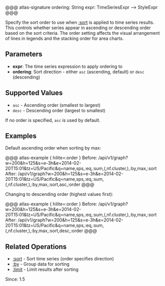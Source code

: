 @@@ atlas-signature
ordering: String
expr: TimeSeriesExpr
-->
StyleExpr
@@@

Specify the sort order to use when [:sort](sort.md) is applied to time series results.
This controls whether series appear in ascending or descending order based on the sort
criteria. The order setting affects the visual arrangement of lines in legends and
the stacking order for area charts.

## Parameters

* **expr**: The time series expression to apply ordering to
* **ordering**: Sort direction - either `asc` (ascending, default) or `desc` (descending)

## Supported Values

* `asc` - Ascending order (smallest to largest)
* `desc` - Descending order (largest to smallest)

If no order is specified, `asc` is used by default.

## Examples

Default ascending order when sorting by max:

@@@ atlas-example { hilite=:order }
Before: /api/v1/graph?w=200&h=125&s=e-3h&e=2014-02-20T15:01&tz=US/Pacific&q=name,sps,:eq,:sum,(,nf.cluster,),:by,max,:sort
After: /api/v1/graph?w=200&h=125&s=e-3h&e=2014-02-20T15:01&tz=US/Pacific&q=name,sps,:eq,:sum,(,nf.cluster,),:by,max,:sort,asc,:order
@@@

Changing to descending order (highest values first):

@@@ atlas-example { hilite=:order }
Before: /api/v1/graph?w=200&h=125&s=e-3h&e=2014-02-20T15:01&tz=US/Pacific&q=name,sps,:eq,:sum,(,nf.cluster,),:by,max,:sort
After: /api/v1/graph?w=200&h=125&s=e-3h&e=2014-02-20T15:01&tz=US/Pacific&q=name,sps,:eq,:sum,(,nf.cluster,),:by,max,:sort,desc,:order
@@@

## Related Operations

* [:sort](sort.md) - Sort time series (order specifies direction)
* [:by](by.md) - Group data for sorting
* [:limit](limit.md) - Limit results after sorting

Since: 1.5